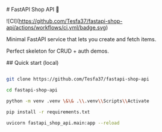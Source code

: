 \# FastAPI Shop API 🛒



!\[CI](https://github.com/Tesfa37/fastapi-shop-api/actions/workflows/ci.yml/badge.svg)



Minimal FastAPI service that lets you create and fetch items.

Perfect skeleton for CRUD + auth demos.



\## Quick start (local)



```bash

git clone https://github.com/Tesfa37/fastapi-shop-api

cd fastapi-shop-api

python -m venv .venv \&\& .\\.venv\\Scripts\\Activate

pip install -r requirements.txt

uvicorn fastapi_shop_api.main:app --reload



